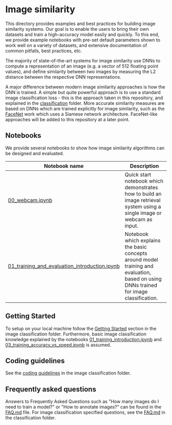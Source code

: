 # Image similarity

This directory provides examples and best practices for building image similarity systems. Our goal is to enable the users to bring their own datasets and train a high-accuracy model easily and quickly. To this end, we provide example notebooks with pre-set default parameters shown to work well on a variety of datasets, and extensive documentation of common pitfalls, best practices, etc.

The majority of state-of-the-art systems for image similarity use DNNs to compute a representation of an image (e.g. a vector of 512 floating point values), and define similarity between two images by measuring the L2 distance between the respective DNN representations.

A major difference between modern image similarity approaches is how the DNN is trained. A simple but quite powerful approach is to use a standard image classification loss - this is the approach taken in this repository, and explained in the [classification](../classification/README.md) folder. More accurate similarity measures are based on DNNs which are trained explicitly for image similarity, such as the [FaceNet](https://arxiv.org/pdf/1503.03832.pdf) work which uses a Siamese network architecture. FaceNet-like approaches will be added to this repository at a later point.


## Notebooks

We provide several notebooks to show how image similarity algorithms can be designed and evaluated.

| Notebook name | Description |
| --- | --- |
| [00_webcam.ipynb](./notebooks/00_webcam.ipynb)| Quick start notebook which demonstrates how to build an image retrieval system using a single image or webcam as input.
| [01_training_and_evaluation_introduction.ipynb](./notebooks/01_training_and_evaluation_introduction.ipynb)| Notebook which explains the basic concepts around model training and evaluation, based on using DNNs trained for image classification.|

## Getting Started

To setup on your local machine follow the [Getting Started](../classification/#getting-started) section in the image classification folder. Furthermore, basic image classification knowledge explained by the notebooks [01_training_introduction.ipynb](../classification/notebooks/01_training_introduction.ipynb) and [03_training_accuracy_vs_speed.ipynb](../classification/notebooks/03_training_accuracy_vs_speed.ipynb) is assumed.


## Coding guidelines

See the [coding guidelines](../classification/#coding-guidelines) in the image classification folder.

## Frequently asked questions

Answers to Frequently Asked Questions such as "How many images do I need to train a model?" or "How to annotate images?" can be found in the [FAQ.md](FAQ.md) file. For image classification specified questions, see the [FAQ.md](../classification/FAQ.md) in the classification folder.

